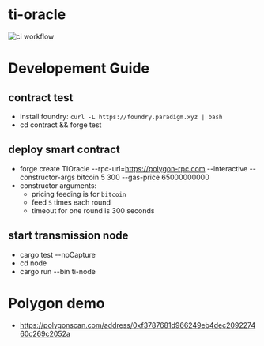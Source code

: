 # ti-oracle

![ci workflow](https://github.com/tokeninsight/ti-oracle/actions/workflows/basic.yml/badge.svg)

# Developement Guide
## contract test
- install foundry: `curl -L https://foundry.paradigm.xyz | bash`
- cd contract && forge test
## deploy smart contract
- forge create TIOracle --rpc-url=https://polygon-rpc.com --interactive --constructor-args bitcoin 5 300 --gas-price 65000000000
- constructor arguments: 
  - pricing feeding is for `bitcoin`
  - feed `5` times each round
  - timeout for one round is 300 seconds

## start transmission node
- cargo test --noCapture
- cd node
- cargo run --bin ti-node

# Polygon demo
- https://polygonscan.com/address/0xf3787681d966249eb4dec209227460c269c2052a
